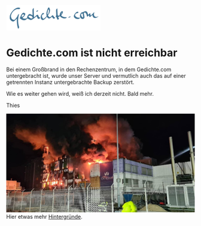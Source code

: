 <img src="gedichte_com.png" width="50%">

# Gedichte.com ist nicht erreichbar

Bei einem Gro&szlig;brand in den Rechenzentrum, in dem Gedichte.com untergebracht ist, wurde unser Server und vermutlich auch das auf einer getrennten Instanz untergebrachte Backup zerst&ouml;rt. 

Wie es weiter gehen wird, wei&szlig; ich derzeit nicht. Bald mehr.

Thies


<img src="ovh.jpeg">
Hier etwas mehr <a href="https://www.datacenterdynamics.com/en/news/ovh-fire-update-four-halls-sbg1-destroyed-well-all-sbg2/">Hintergr&uuml;nde</a>.

